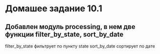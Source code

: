 # Домашее задание 10.1
## Добавлен модуль processing, в нем две функции filter_by_state, sort_by_date
filter_by_state фильтрует по пункту state
sort_by_date сортирует по дате
